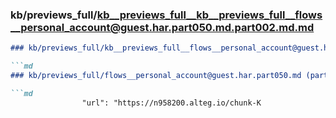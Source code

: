 ### kb/previews_full/kb__previews_full__kb__previews_full__flows__personal_account@guest.har.part050.md.part002.md.md

```md
### kb/previews_full/kb__previews_full__flows__personal_account@guest.har.part050.md.part002.md

```md
### kb/previews_full/flows__personal_account@guest.har.part050.md (part 002)

```md
                "url": "https://n958200.alteg.io/chunk-K
```

```

```

```
